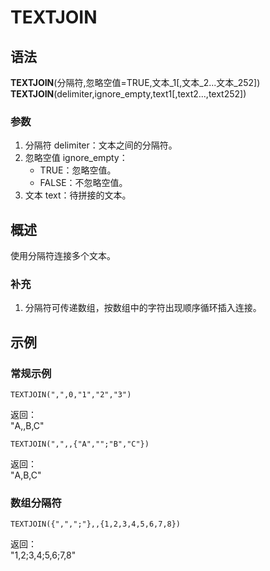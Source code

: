 # TEXTJOIN

## 语法

**TEXTJOIN**(分隔符,忽略空值=TRUE,文本\_1[,文本_2...文本_252])  
**TEXTJOIN**(delimiter,ignore_empty,text1[,text2...,text252])

### 参数

1. 分隔符 delimiter：文本之间的分隔符。
2. 忽略空值 ignore_empty：
    - TRUE：忽略空值。
    - FALSE：不忽略空值。
3. 文本 text：待拼接的文本。

## 概述

使用分隔符连接多个文本。

### 补充

1. 分隔符可传递数组，按数组中的字符出现顺序循环插入连接。

## 示例

### 常规示例

```excel
TEXTJOIN(",",0,"1","2","3")
```

返回：  
"A,,B,C"

```excel
TEXTJOIN(",",,{"A","";"B","C"})
```

返回：  
"A,B,C"

### 数组分隔符

```excel
TEXTJOIN({",",";"},,{1,2,3,4,5,6,7,8})
```

返回：  
"1,2;3,4;5,6;7,8"
